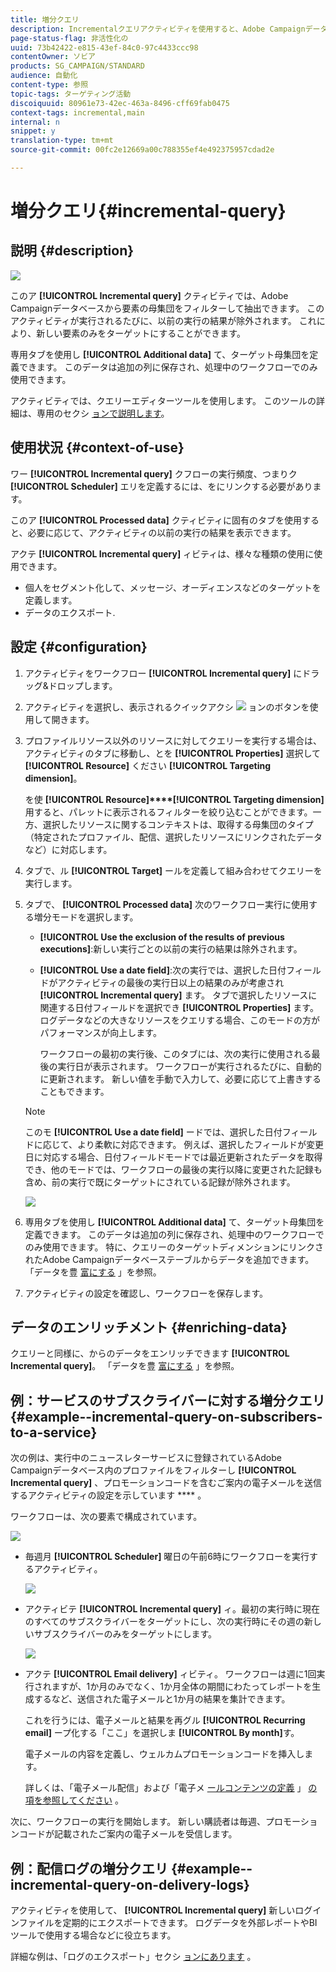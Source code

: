 ```yaml
---
title: 増分クエリ
description: Incrementalクエリアクティビティを使用すると、Adobe Campaignデータベースから要素の母集団をフィルターおよび抽出できます。
page-status-flag: 非活性化の
uuid: 73b42422-e815-43ef-84c0-97c4433ccc98
contentOwner: ソビア
products: SG_CAMPAIGN/STANDARD
audience: 自動化
content-type: 参照
topic-tags: ターゲティング活動
discoiquuid: 80961e73-42ec-463a-8496-cff69fab0475
context-tags: incremental,main
internal: n
snippet: y
translation-type: tm+mt
source-git-commit: 00fc2e12669a00c788355ef4e492375957cdad2e

---
```



# 増分クエリ{#incremental-query}

## 説明 {#description}

![](assets/incremental.png)

このア **[!UICONTROL Incremental query]** クティビティでは、Adobe Campaignデータベースから要素の母集団をフィルターして抽出できます。 このアクティビティが実行されるたびに、以前の実行の結果が除外されます。 これにより、新しい要素のみをターゲットにすることができます。

専用タブを使用し **[!UICONTROL Additional data]** て、ターゲット母集団を定義できます。 このデータは追加の列に保存され、処理中のワークフローでのみ使用できます。

アクティビティでは、クエリーエディターツールを使用します。 このツールの詳細は、専用のセクシ [ョンで説明します](../../automating/using/editing-queries.md#about-query-editor)。

## 使用状況 {#context-of-use}

ワー **[!UICONTROL Incremental query]** クフローの実行頻度、つまりク **[!UICONTROL Scheduler]** エリを定義するには、をにリンクする必要があります。

このア **[!UICONTROL Processed data]** クティビティに固有のタブを使用すると、必要に応じて、アクティビティの以前の実行の結果を表示できます。

アクテ **[!UICONTROL Incremental query]** ィビティは、様々な種類の使用に使用できます。

* 個人をセグメント化して、メッセージ、オーディエンスなどのターゲットを定義します。
* データのエクスポート.

## 設定 {#configuration}

1. アクティビティをワークフロー **[!UICONTROL Incremental query]** にドラッグ&amp;ドロップします。
1. アクティビティを選択し、表示されるクイックアクシ ![](assets/edit_darkgrey-24px.png) ョンのボタンを使用して開きます。
1. プロファイルリソース以外のリソースに対してクエリーを実行する場合は、アクティビティのタブに移動し、とを **[!UICONTROL Properties]** 選択して **[!UICONTROL Resource]** ください **[!UICONTROL Targeting dimension]**。

   を使 **[!UICONTROL Resource]****[!UICONTROL Targeting dimension]**&#x200B;用すると、パレットに表示されるフィルターを絞り込むことができます。一方、選択したリソースに関するコンテキストは、取得する母集団のタイプ（特定されたプロファイル、配信、選択したリソースにリンクされたデータなど）に対応します。

1. タブで、ル **[!UICONTROL Target]** ールを定義して組み合わせてクエリーを実行します。
1. タブで、 **[!UICONTROL Processed data]** 次のワークフロー実行に使用する増分モードを選択します。

   * **[!UICONTROL Use the exclusion of the results of previous executions]**:新しい実行ごとの以前の実行の結果は除外されます。
   * **[!UICONTROL Use a date field]**:次の実行では、選択した日付フィールドがアクティビティの最後の実行日以上の結果のみが考慮され **[!UICONTROL Incremental query]** ます。 タブで選択したリソースに関連する日付フィールドを選択でき **[!UICONTROL Properties]** ます。 ログデータなどの大きなリソースをクエリする場合、このモードの方がパフォーマンスが向上します。

      ワークフローの最初の実行後、このタブには、次の実行に使用される最後の実行日が表示されます。 ワークフローが実行されるたびに、自動的に更新されます。 新しい値を手動で入力して、必要に応じて上書きすることもできます。
   >[!NOTE]
   >
   >このモ **[!UICONTROL Use a date field]** ードでは、選択した日付フィールドに応じて、より柔軟に対応できます。 例えば、選択したフィールドが変更日に対応する場合、日付フィールドモードでは最近更新されたデータを取得でき、他のモードでは、ワークフローの最後の実行以降に変更された記録も含め、前の実行で既にターゲットにされている記録が除外されます。

   ![](assets/incremental_query_usedatefield.png)

1. 専用タブを使用し **[!UICONTROL Additional data]** て、ターゲット母集団を定義できます。 このデータは追加の列に保存され、処理中のワークフローでのみ使用できます。 特に、クエリーのターゲットディメンションにリンクされたAdobe Campaignデータベーステーブルからデータを追加できます。 「データを豊 [富にする](../../automating/using/query.md#enriching-data) 」を参照。
1. アクティビティの設定を確認し、ワークフローを保存します。

## データのエンリッチメント {#enriching-data}

クエリーと同様に、からのデータをエンリッチできます **[!UICONTROL Incremental query]**。 「データを豊 [富にする](../../automating/using/query.md#enriching-data) 」を参照。

## 例：サービスのサブスクライバーに対する増分クエリ {#example--incremental-query-on-subscribers-to-a-service}

次の例は、実行中のニュースレターサービスに登録されているAdobe Campaignデータベース内のプロファイルをフィルターし **[!UICONTROL Incremental query]** 、プロモーションコードを含むご案内の電子メールを送信するアクティビティの設定を示しています **** 。

ワークフローは、次の要素で構成されています。

![](assets/incremental_query_example1.png)

* 毎週月 **[!UICONTROL Scheduler]** 曜日の午前6時にワークフローを実行するアクティビティ。

   ![](assets/incremental_query_example2.png)

* アクティビテ **[!UICONTROL Incremental query]** ィ。最初の実行時に現在のすべてのサブスクライバーをターゲットにし、次の実行時にその週の新しいサブスクライバーのみをターゲットにします。

   ![](assets/incremental_query_example3.png)

* アクテ **[!UICONTROL Email delivery]** ィビティ。 ワークフローは週に1回実行されますが、1か月のみでなく、1か月全体の期間にわたってレポートを生成するなど、送信された電子メールと1か月の結果を集計できます。

   これを行うには、電子メールと結果を再グル **[!UICONTROL Recurring email]** ープ化する「ここ」を選択しま **[!UICONTROL By month]**&#x200B;す。

   電子メールの内容を定義し、ウェルカムプロモーションコードを挿入します。

   詳しくは、「電子メール配信」および「電子メ [ールコンテンツの定義](../../automating/using/email-delivery.md) 」 [の項を参照してください](../../designing/using/personalization.md) 。

次に、ワークフローの実行を開始します。 新しい購読者は毎週、プロモーションコードが記載されたご案内の電子メールを受信します。

## 例：配信ログの増分クエリ {#example--incremental-query-on-delivery-logs}

アクティビティを使用して、 **[!UICONTROL Incremental query]** 新しいログインファイルを定期的にエクスポートできます。 ログデータを外部レポートやBIツールで使用する場合などに役立ちます。

詳細な例は、「ログのエクスポート」セクシ [ョンにあります](../../automating/using/exporting-logs.md) 。
